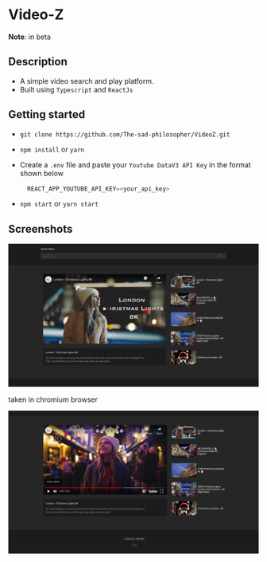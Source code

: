 # Video-Z

**Note**: in beta  

## Description

- A simple video search and play platform.
- Built using `Typescript` and `ReactJs`

## Getting started

- `git clone https://github.com/The-sad-philosopher/VideoZ.git`  
- `npm install` or `yarn`  
- Create a `.env` file and paste your  `Youtube DataV3 API Key`  in the format shown below

  ```javascript
    REACT_APP_YOUTUBE_API_KEY=<your_api_key>
  ```

- `npm start` or `yarn start`

## Screenshots  

![screenshot-1](screenshots/VideoZ_1.png)

taken in chromium browser

![screenshot-2](screenshots/VideoZ_2.png)
